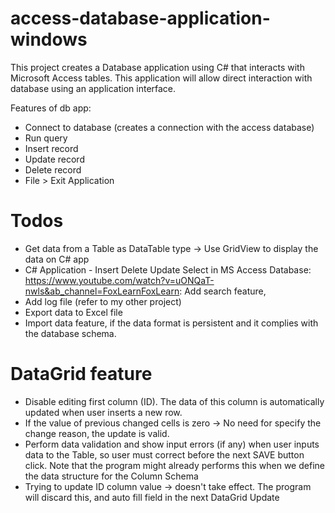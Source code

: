 # access-database-application-windows
This project creates a Database application using C# that interacts with Microsoft Access tables. This application will allow direct interaction with database using an application interface.

Features of db app:
- Connect to database (creates a connection with the access database)
- Run query
- Insert record
- Update record
- Delete record
- File > Exit Application

# Todos
- Get data from a Table as DataTable type  -> Use GridView to display the data on C# app
- C# Application - Insert Delete Update Select in MS Access Database: https://www.youtube.com/watch?v=uONQaT-nwls&ab_channel=FoxLearnFoxLearn: Add search feature,
- Add log file (refer to my other project)
- Export data to Excel file
- Import data feature, if the data format is persistent and it complies with the database schema.

# DataGrid feature
- Disable editing first column (ID). The data of this column is automatically updated when user inserts a new row.
- If the value of previous changed cells is zero -> No need for specify the change reason, the update is valid.
- Perform data validation and show input errors (if any) when user inputs data to the Table, so user must correct before the next SAVE button click. Note that the program might already performs this when we define the data structure for the Column Schema  
- Trying to update ID column value -> doesn't take effect. The program will discard this, and auto fill field in the next DataGrid Update